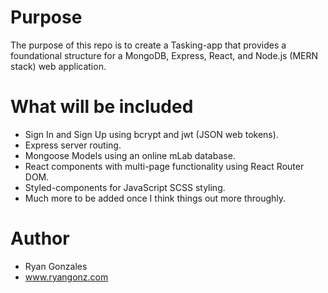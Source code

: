 # Purpose
The purpose of this repo is to create a Tasking-app that provides a foundational structure for a MongoDB, Express, React, and Node.js (MERN stack) web application.

# What will be included
* Sign In and Sign Up using bcrypt and jwt (JSON web tokens).
* Express server routing.
* Mongoose Models using an online mLab database.
* React components with multi-page functionality using React Router DOM.
* Styled-components for JavaScript SCSS styling.
* Much more to be added once I think things out more throughly.

# Author
* Ryan Gonzales
* www.ryangonz.com